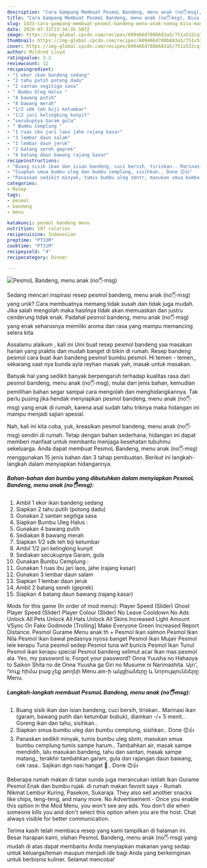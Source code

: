 ```yaml
---
description: "Cara Gampang Membuat PesmoL Bandeng, menu anak (no🖐msg), Bisa Manjain Lidah"
title: "Cara Gampang Membuat PesmoL Bandeng, menu anak (no🖐msg), Bisa Manjain Lidah"
slug: 1433-cara-gampang-membuat-pesmol-bandeng-menu-anak-nomsg-bisa-manjain-lidah
date: 2020-07-31T23:34:35.507Z
image: https://img-global.cpcdn.com/recipes/609466d780b683a5/751x532cq70/pesmol-bandeng-menu-anak-no🖐msg-foto-resep-utama.jpg
thumbnail: https://img-global.cpcdn.com/recipes/609466d780b683a5/751x532cq70/pesmol-bandeng-menu-anak-no🖐msg-foto-resep-utama.jpg
cover: https://img-global.cpcdn.com/recipes/609466d780b683a5/751x532cq70/pesmol-bandeng-menu-anak-no🖐msg-foto-resep-utama.jpg
author: Mildred Lloyd
ratingvalue: 3.2
reviewcount: 12
recipeingredient:
- "1 ekor ikan bandeng sedang"
- "2 tahu putih potong dadu"
- "2 santan segitiga sasa"
- " Bumbu Uleg Halus "
- "4 bawang putih"
- "8 bawang merah"
- "1/2 sdk teh biji ketumbar"
- "1/2 jari kelingking kunyit"
- "secukupnya Garam gula"
- " Bumbu Cemplung "
- "1 ruas ibu jari laos jahe rajang kasar"
- "3 lembar daun salam"
- "1 lembar daun jeruk"
- "2 batang sereh geprek"
- "4 batang daun bawang rajang kasar"
recipeinstructions:
- "Buang sisik ikan dan isian bandeng, cuci bersih, tiriskan.. Marinasi ikan (garam, bawang putih dan ketumbar bubuk), diamkan -/+ 5 menit.. Goreng ikan dan tahu, sisihkan.."
- "Siapkan smua bumbu uleg dan bumbu cemplung, sisihkan.. Done 😊👍"
- "Panaskan sedikit minyak, tumis bumbu uleg sbntr, masukan smua bumbu cemplung tumis sampe harum.. Tambahkan air, masak sampe mendidih, lalu masukan bandeng, tahu dan santan, masak sampe matang,, terakhir tambahkan garam, gula dan rajangan daun bawang, cek rasa.. Sajikan dgn nasi hangat 🍚.. Done 😊👍"
categories:
- Resep
tags:
- pesmol
- bandeng
- menu

katakunci: pesmol bandeng menu 
nutrition: 107 calories
recipecuisine: Indonesian
preptime: "PT33M"
cooktime: "PT31M"
recipeyield: "4"
recipecategory: Dinner

---
```



![PesmoL Bandeng, menu anak (no🖐msg)](https://img-global.cpcdn.com/recipes/609466d780b683a5/751x532cq70/pesmol-bandeng-menu-anak-no🖐msg-foto-resep-utama.jpg)

Sedang mencari inspirasi resep pesmol bandeng, menu anak (no🖐msg) yang unik? Cara membuatnya memang tidak susah dan tidak juga mudah. Jika salah mengolah maka hasilnya tidak akan memuaskan dan justru cenderung tidak enak. Padahal pesmol bandeng, menu anak (no🖐msg) yang enak seharusnya memiliki aroma dan rasa yang mampu memancing selera kita.

Assalamu alaikum , kali ini Umi buat resep pesmol bandeng yaa masakan harian yang praktis dan mudah banget di bikin di rumah. Resep bandeng pesmol cara buat ikan bandeng pesmol bumbu pesmol. Hi temen - temen,, sekarang saat nya bunda ayla reyhan masak yah, masak untuk masakan.

Banyak hal yang sedikit banyak berpengaruh terhadap kualitas rasa dari pesmol bandeng, menu anak (no🖐msg), mulai dari jenis bahan, kemudian pemilihan bahan segar sampai cara mengolah dan menghidangkannya. Tak perlu pusing jika hendak menyiapkan pesmol bandeng, menu anak (no🖐msg) yang enak di rumah, karena asal sudah tahu triknya maka hidangan ini mampu menjadi sajian spesial.


Nah, kali ini kita coba, yuk, kreasikan pesmol bandeng, menu anak (no🖐msg) sendiri di rumah. Tetap dengan bahan sederhana, hidangan ini dapat memberi manfaat untuk membantu menjaga kesehatan tubuhmu sekeluarga. Anda dapat membuat PesmoL Bandeng, menu anak (no🖐msg) menggunakan 15 jenis bahan dan 3 tahap pembuatan. Berikut ini langkah-langkah dalam menyiapkan hidangannya.

<!--inarticleads1-->

##### Bahan-bahan dan bumbu yang dibutuhkan dalam menyiapkan PesmoL Bandeng, menu anak (no🖐msg):

1. Ambil 1 ekor ikan bandeng sedang
1. Siapkan 2 tahu putih (potong dadu)
1. Gunakan 2 santan segitiga sasa
1. Siapkan  Bumbu Uleg Halus :
1. Gunakan 4 bawang putih
1. Sediakan 8 bawang merah
1. Siapkan 1/2 sdk teh biji ketumbar
1. Ambil 1/2 jari kelingking kunyit
1. Sediakan secukupnya Garam, gula
1. Gunakan  Bumbu Cemplung :
1. Gunakan 1 ruas ibu jari laos, jahe (rajang kasar)
1. Gunakan 3 lembar daun salam
1. Siapkan 1 lembar daun jeruk
1. Ambil 2 batang sereh (geprek)
1. Siapkan 4 batang daun bawang (rajang kasar)


Mods for this game (In order of mod menu): Player Speed (Slider) Ghost Player Speed (Slider) Player Colour (Slider) No Leave Cooldown No Ads Unlock All Pets Unlock All Hats Unlock All Skins Increased Light Amount VSync On Fake Godmode [Trolling] Make Everyone Green Increased Report Distance. Pesmol Gurame Menu anak th + Pesmol ikan salmon Pesmol Ikan Nila Pesmol ikan bawal pedasnya nyoss banget Pesmol Ikan Mujair Pesmol lele kerapu Tuna pesmol sedep Pesmol tuna wif buncis Pesmol Ikan Tunul Pesmol ikan kerapu special Pesmol bandeng selimut acar Ikan mas pesmol ala. Yes, my password is: Forgot your password? Onna Yuusha no Hahaoya to Saikon Shita no de Onna Yuusha ga Giri no Musume ni Narimashita. Այո&#39;, Դուք հիմա բաց չեք թողնի Menu.am-ի ակցիաները և նորությունները Menu. 

<!--inarticleads2-->

##### Langkah-langkah membuat PesmoL Bandeng, menu anak (no🖐msg):

1. Buang sisik ikan dan isian bandeng, cuci bersih, tiriskan.. Marinasi ikan (garam, bawang putih dan ketumbar bubuk), diamkan -/+ 5 menit.. Goreng ikan dan tahu, sisihkan..
1. Siapkan smua bumbu uleg dan bumbu cemplung, sisihkan.. Done 😊👍
1. Panaskan sedikit minyak, tumis bumbu uleg sbntr, masukan smua bumbu cemplung tumis sampe harum.. Tambahkan air, masak sampe mendidih, lalu masukan bandeng, tahu dan santan, masak sampe matang,, terakhir tambahkan garam, gula dan rajangan daun bawang, cek rasa.. Sajikan dgn nasi hangat 🍚.. Done 😊👍


Beberapa rumah makan di tatar sunda juga merancukan istilah Ikan Gurame Pesmol Enak dan bumbu rujak. di rumah makan favorit saya - Rumah Nikmat Lembur Kuring, Pasekon, Sukaraja. They also sell another snacks like chips, teng-teng, and many more. No Advertisement - Once you enable this option in the Mod Menu, you won&#39;t see any ads. You don&#39;t die when someone kills you and don&#39;t select this option when you are the host. Chat always visible for better communication. 

Terima kasih telah membaca resep yang kami tampilkan di halaman ini. Besar harapan kami, olahan PesmoL Bandeng, menu anak (no🖐msg) yang mudah di atas dapat membantu Anda menyiapkan makanan yang sedap untuk keluarga/teman maupun menjadi ide bagi Anda yang berkeinginan untuk berbisnis kuliner. Selamat mencoba!

